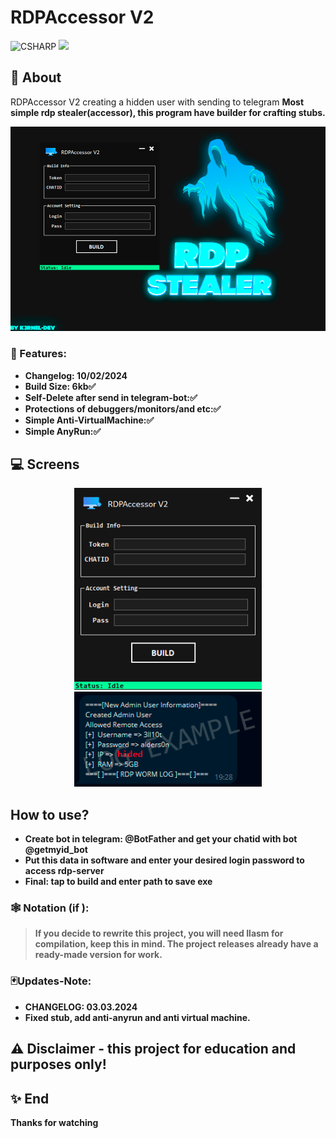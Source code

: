 # RDPAccessor V2

![CSHARP](https://img.shields.io/badge/Language-CSHARP-aqua?style=for-the-badge&logo=CS)
![](SAMPLE.jpg)

## 📑 About
</b>RDPAccessor V2 creating a hidden user with sending to telegram</b>
<strong><b>Most simple rdp stealer(accessor), this program have builder for crafting stubs.</strong>



![](banner.png)
### 💾 Features:
 * Changelog: 10/02/2024
 * Build Size: 6kb✅
 * Self-Delete after send in telegram-bot:✅
 * Protections of debuggers/monitors/and etc:✅
 * Simple Anti-VirtualMachine:✅
 * Simple AnyRun:✅

## 💻 Screens
<p float="left" align="center">
  <img alt="screen" width="300" src="lck.png">
  <img alt="screen" width="300" src="log.png">
</p> 



## How to use?
 * Create bot in telegram: @BotFather and get your chatid with bot @getmyid_bot
 * Put this data in software and enter your desired login password to access rdp-server
 * Final: tap to build and enter path to save exe

 ### 🕸️ Notation (if ):
 > If you decide to rewrite this project, you will need Ilasm for compilation, keep this in mind.
 > The project releases already have a ready-made version for work.


 ### 🃏Updates-Note:
 * CHANGELOG: 03.03.2024
 * Fixed stub, add anti-anyrun and anti virtual machine.


## ⚠️ Disclaimer - this project for education and purposes only!

## ✨ End
<strong>Thanks for watching</strong>
